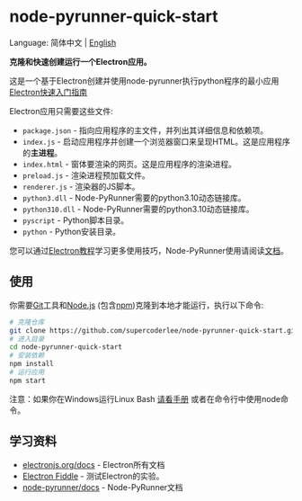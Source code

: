 # node-pyrunner-quick-start

Language: 简体中文 | [English](https://github.com/supercoderlee/node-pyrunner-quick-start/blob/main/docs/readme/en.md)



**克隆和快速创建运行一个Electron应用。**

这是一个基于Electron创建并使用node-pyrunner执行python程序的最小应用 [Electron快速入门指南](https://electronjs.org/docs/latest/tutorial/quick-start)

Electron应用只需要这些文件:

- `package.json` - 指向应用程序的主文件，并列出其详细信息和依赖项。
- `index.js` - 启动应用程序并创建一个浏览器窗口来呈现HTML。这是应用程序的**主进程**。
- `index.html` - 窗体要渲染的网页。这是应用程序的渲染进程。
- `preload.js` - 渲染进程预加载文件。
- `renderer.js` - 渲染器的JS脚本。
- `python3.dll` - Node-PyRunner需要的python3.10动态链接库。 
- `python310.dll` - Node-PyRunner需要的python3.10动态链接库。 
- `pyscript` - Python脚本目录。
- `python` - Python安装目录。

您可以通过[Electron教程](https://electronjs.org/docs/latest/tutorial/tutorial-prerequisites)学习更多使用技巧，Node-PyRunner使用请阅读[文档](https://github.com/supercoderlee/node-pyrunner)。

## 使用

你需要[Git](https://git-scm.com)工具和[Node.js](https://nodejs.org/en/download/) (包含[npm](http://npmjs.com))克隆到本地才能运行，执行以下命令:

```bash
# 克隆仓库
git clone https://github.com/supercoderlee/node-pyrunner-quick-start.git
# 进入目录
cd node-pyrunner-quick-start
# 安装依赖
npm install
# 运行应用
npm start
```

注意：如果你在Windows运行Linux Bash [请看手册](https://www.howtogeek.com/261575/how-to-run-graphical-linux-desktop-applications-from-windows-10s-bash-shell/) 或者在命令行中使用node命令。

## 学习资料

- [electronjs.org/docs](https://electronjs.org/docs) - Electron所有文档
- [Electron Fiddle](https://electronjs.org/fiddle) - 测试Electron的实验。
- [node-pyrunner/docs](https://github.com/supercoderlee/node-pyrunner/tree/main/docs) - Node-PyRunner文档
